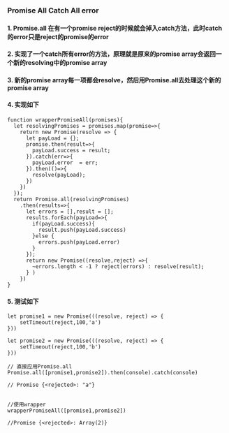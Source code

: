 [//]: <> ({createTime:'2018-01-19T03:11:34.791Z'})

### Promise All Catch All error

#### 1.  Promise.all 在有一个promise reject的时候就会掉入catch方法，此时catch的error只是reject的promise的error
  
#### 2. 实现了一个catch所有error的方法，原理就是原来的promise array会返回一个新的resolving中的promise array
  
#### 3. 新的promise array每一项都会resolve，然后用Promise.all去处理这个新的promise array


#### 4. 实现如下


```ecmascript 6
function wrapperPromiseAll(promises){
  let resolvingPromises = promises.map(promise=>{
    return new Promise(resolve => {
      let payLoad = {};
      promise.then(result=>{
        payLoad.success = result;
      }).catch(err=>{
        payLoad.error  = err;
      }).then(()=>{
        resolve(payLoad);
      })
    })
  });
  return Promise.all(resolvingPromises)
    .then(results=>{
      let errors = [],result = [];
      results.forEach(payLoad=>{
        if(payLoad.success){
          result.push(payLoad.success)
        }else {
          errors.push(payLoad.error)
        }
      });
      return new Promise((resolve,reject) =>{
        ~errors.length < -1 ? reject(errors) : resolve(result);
      } )
    })
}
```

#### 5. 测试如下


```ecmascript 6
let promise1 = new Promise(((resolve, reject) => {
    setTimeout(reject,100,'a')
}))

let promise2 = new Promise(((resolve, reject) => {
    setTimeout(reject,100,'b')
}))

// 直接应用Promise.all
Promise.all([promise1,promise2]).then(console).catch(console)

// Promise {<rejected>: "a"}


//使用wrapper
wrapperPromiseAll([promise1,promise2])

//Promise {<rejected>: Array(2)}
```
